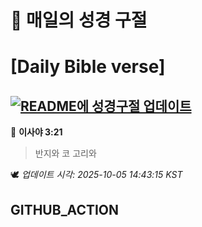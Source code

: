 # 🙏 매일의 성경 구절
# [Daily Bible verse]
## [![README에 성경구절 업데이트](https://github.com/DONGSUKA/first_test/actions/workflows/update-readme-bible.yml/badge.svg)](https://github.com/DONGSUKA/first_test/actions/workflows/update-readme-bible.yml)
<!-- START_BIBLE_VERSE -->
📖 **이사야 3:21**
> 반지와 코 고리와

🕊️ _업데이트 시각: 2025-10-05 14:43:15 KST_
  <!-- END_BIBLE_VERSE -->
## GITHUB_ACTION
